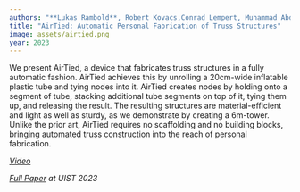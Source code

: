 ```yaml
---
authors: "**Lukas Rambold**, Robert Kovacs,Conrad Lempert, Muhammad Abdullah, Helena Lendowski, Lukas Fritzsche, Martin Taraz, and Patrick Baudisch"
title: "AirTied: Automatic Personal Fabrication of Truss Structures"
image: assets/airtied.png
year: 2023
---
```


We present AirTied, a device that fabricates truss structures in a fully automatic fashion. AirTied achieves this by unrolling a 20cm-wide inflatable plastic tube and tying nodes into it. AirTied creates nodes by holding onto a segment of tube, stacking additional tube segments on top of it, tying them up, and releasing the result. The resulting structures are material-efficient and light as well as sturdy, as we demonstrate by creating a 6m-tower. Unlike the prior art, AirTied requires no scaffolding and no building blocks, bringing automated truss construction into the reach of personal fabrication.

*[Video](https://www.youtube.com/watch?v=old54MtTius)*

*[Full Paper](https://dl.acm.org/doi/10.1145/3586183.3606820) at UIST 2023*
